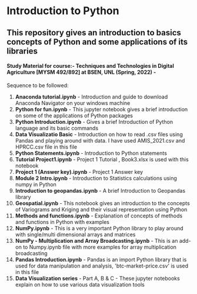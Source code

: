 # Introduction to Python
## This repository gives an introduction to basics concepts of Python and some applications of its libraries 
#### Study Material for course:- Techniques and Technologies in Digital Agriculture [MYSM 492/892] at BSEN, UNL (Spring, 2022) - <br>

Sequence to be followed:
  1. <b>Anaconda tutorial.ipynb</b> - Introduction and guide to download Anaconda Navigator on your windows machine
  2. <b>Python for fun.ipynb</b> - This jupyter notebook gives a brief introduction on some of the applications of Python packages
  3. <b>Python Introduction.ipynb</b> - Gives a brief Introduction of Python language and its basic commands
  4. <b>Data Visualizatio Basic</b> - Introduction on how to read .csv files using Pandas and playing around with data. I have used AMIS_2021.csv and HPRCC.csv file in this file
  5. <b>Python Statements.ipynb</b> - Introduction to Python statements
  6. <b>Tutorial Project1.ipynb</b> - Project 1 Tutorial , Book3.xlsx is used with this notebook
  7. <b>Project 1 (Answer key).ipynb</b> - Project 1 Answer key
  8. <b>Module 2 Intro.ipynb</b> - Introduction to Statistics calculations using numpy in Python
  9. <b>Introduction to geopandas.ipynb</b> - A brief Introduction to Geopandas library
  10. <b>Geospatial.ipynb</b> - This notebook gives an introduction to the concepts of Variograms and Kriging and their visual representation using Python
  11. <b>Methods and functions.ipynb</b> - Explanation of concepts of methods and functions in Python with examples
  12. <b>NumPy.ipynb</b> - This is a very important Python library to play around with single/multi dimensional arrays and matrices
  13. <b>NumPy - Multiplication and Array Broadcasting.ipynb</b> - This is an add-on to Numpy.ipynb file with more examples for array multiplication broadcasting
  14. <b>Pandas Introduction.ipynb</b> - Pandas is an import Python library that is used for data manipulation and analysis, 'btc-market-price.csv' is used in this file
  15. <b>Data Visualization series</b> - Part A, B & C - These jupyter notebooks explain on how to use various data visualization tools
